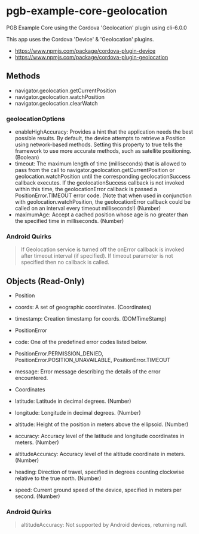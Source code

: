 # pgb-example-core-geolocation
PGB Example Core using the Cordova 'Geolocation' plugin using cli-6.0.0

This app uses the Cordova 'Device' & 'Geolocation' plugins.

* https://www.npmjs.com/package/cordova-plugin-device
* https://www.npmjs.com/package/cordova-plugin-geolocation

## Methods

* navigator.geolocation.getCurrentPosition
* navigator.geolocation.watchPosition
* navigator.geolocation.clearWatch

### geolocationOptions
* enableHighAccuracy: Provides a hint that the application needs the best possible results. By default, the device attempts to retrieve a Position using network-based methods. Setting this property to true tells the framework to use more accurate methods, such as satellite positioning. (Boolean)
* timeout: The maximum length of time (milliseconds) that is allowed to pass from the call to navigator.geolocation.getCurrentPosition or geolocation.watchPosition until the corresponding geolocationSuccess callback executes. If the geolocationSuccess callback is not invoked within this time, the geolocationError callback is passed a PositionError.TIMEOUT error code. (Note that when used in conjunction with geolocation.watchPosition, the geolocationError callback could be called on an interval every timeout milliseconds!) (Number)
* maximumAge: Accept a cached position whose age is no greater than the specified time in milliseconds. (Number)


### Android Quirks
> If Geolocation service is turned off the onError callback is invoked after timeout interval (if specified). If timeout parameter is not specified then no callback is called.

## Objects (Read-Only)

* Position
 * coords: A set of geographic coordinates. (Coordinates)
 * timestamp: Creation timestamp for coords. (DOMTimeStamp)

* PositionError
 * code: One of the predefined error codes listed below.
  * PositionError.PERMISSION_DENIED, PositionError.POSITION_UNAVAILABLE, PositionError.TIMEOUT
 * message: Error message describing the details of the error encountered.

* Coordinates
 * latitude: Latitude in decimal degrees. (Number)
 * longitude: Longitude in decimal degrees. (Number)
 * altitude: Height of the position in meters above the ellipsoid. (Number)
 * accuracy: Accuracy level of the latitude and longitude coordinates in meters. (Number)
 * altitudeAccuracy: Accuracy level of the altitude coordinate in meters. (Number)
 * heading: Direction of travel, specified in degrees counting clockwise relative to the true north. (Number)
 * speed: Current ground speed of the device, specified in meters per second. (Number)

### Android Quirks
> altitudeAccuracy: Not supported by Android devices, returning null.


